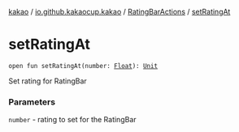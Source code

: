 [kakao](../../index.md) / [io.github.kakaocup.kakao](../index.md) / [RatingBarActions](index.md) / [setRatingAt](./set-rating-at.md)

# setRatingAt

`open fun setRatingAt(number: `[`Float`](https://kotlinlang.org/api/latest/jvm/stdlib/kotlin/-float/index.html)`): `[`Unit`](https://kotlinlang.org/api/latest/jvm/stdlib/kotlin/-unit/index.html)

Set rating for RatingBar

### Parameters

`number` - rating to set for the RatingBar